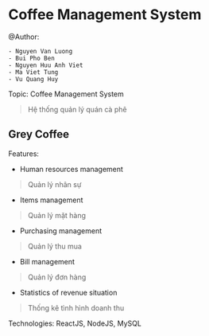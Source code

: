 # Coffee Management System

@Author:

    - Nguyen Van Luong
    - Bui Pho Ben
    - Nguyen Huu Anh Viet
    - Ma Viet Tung
    - Vu Quang Huy


Topic: Coffee Management System 
> Hệ thống quản lý quán cà phê

## Grey Coffee

Features:
- Human resources management 
> Quản lý nhân sự
- Items management 
> Quản lý mặt hàng
- Purchasing management 
> Quản lý thu mua
- Bill management 
> Quản lý đơn hàng
- Statistics of revenue situation 
> Thống kê tình hình doanh thu

Technologies: ReactJS, NodeJS, MySQL
